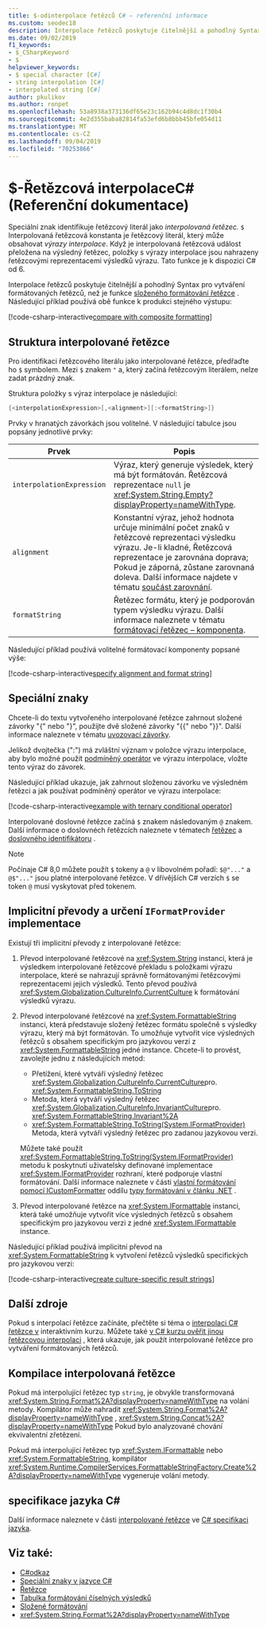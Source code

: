 ```yaml
---
title: $-odinterpolace řetězců C# – referenční informace
ms.custom: seodec18
description: Interpolace řetězců poskytuje čitelnější a pohodlný Syntax pro formátování výstupu řetězce než tradiční složené formátování řetězce.
ms.date: 09/02/2019
f1_keywords:
- $_CSharpKeyword
- $
helpviewer_keywords:
- $ special character [C#]
- string interpolation [C#]
- interpolated string [C#]
author: pkulikov
ms.author: ronpet
ms.openlocfilehash: 53a8938a373136df65e23c162b94c4d8dc1f30b4
ms.sourcegitcommit: 4e2d355baba82814fa53efd6b8bbb45bfe054d11
ms.translationtype: MT
ms.contentlocale: cs-CZ
ms.lasthandoff: 09/04/2019
ms.locfileid: "70253866"
---
```

# <a name="---string-interpolation-c-reference"></a>$-Řetězcová interpolaceC# (Referenční dokumentace)

Speciální znak identifikuje řetězcový literál jako *interpolovaná řetězec.* `$` Interpolovaná řetězcová konstanta je řetězcový literál, který může obsahovat *výrazy interpolace*. Když je interpolovaná řetězcová událost přeložena na výsledný řetězec, položky s výrazy interpolace jsou nahrazeny řetězcovými reprezentacemi výsledků výrazu. Tato funkce je k dispozici C# od 6.

Interpolace řetězců poskytuje čitelnější a pohodlný Syntax pro vytváření formátovaných řetězců, než je funkce [složeného formátování řetězce](../../../standard/base-types/composite-formatting.md) . Následující příklad používá obě funkce k produkci stejného výstupu:

[!code-csharp-interactive[compare with composite formatting](~/samples/snippets/csharp/language-reference/tokens/string-interpolation.cs#1)]

## <a name="structure-of-an-interpolated-string"></a>Struktura interpolované řetězce

Pro identifikaci řetězcového literálu jako interpolované řetězce, předřaďte ho `$` symbolem. Mezi `$` znakem `"` a, který začíná řetězcovým literálem, nelze zadat prázdný znak.

Struktura položky s výraz interpolace je následující:

```csharp
{<interpolationExpression>[,<alignment>][:<formatString>]}
```

Prvky v hranatých závorkách jsou volitelné. V následující tabulce jsou popsány jednotlivé prvky:

|Prvek|Popis|
|-------------|-----------------|
|`interpolationExpression`|Výraz, který generuje výsledek, který má být formátován. Řetězcová reprezentace `null` je <xref:System.String.Empty?displayProperty=nameWithType>.|
|`alignment`|Konstantní výraz, jehož hodnota určuje minimální počet znaků v řetězcové reprezentaci výsledku výrazu. Je-li kladné, Řetězcová reprezentace je zarovnána doprava; Pokud je záporná, zůstane zarovnaná doleva. Další informace najdete v tématu [součást zarovnání](../../../standard/base-types/composite-formatting.md#alignment-component).|
|`formatString`|Řetězec formátu, který je podporován typem výsledku výrazu. Další informace naleznete v tématu [formátovací řetězec – komponenta](../../../standard/base-types/composite-formatting.md#format-string-component).|

Následující příklad používá volitelné formátovací komponenty popsané výše:

[!code-csharp-interactive[specify alignment and format string](~/samples/snippets/csharp/language-reference/tokens/string-interpolation.cs#2)]

## <a name="special-characters"></a>Speciální znaky

Chcete-li do textu vytvořeného interpolované řetězce zahrnout složené závorky "{" nebo "}", použijte dvě složené závorky "{{" nebo "}}". Další informace naleznete v tématu [uvozovací závorky](../../../standard/base-types/composite-formatting.md#escaping-braces).

Jelikož dvojtečka (":") má zvláštní význam v položce výrazu interpolace, aby bylo možné použít [podmíněný operátor](../operators/conditional-operator.md) ve výrazu interpolace, vložte tento výraz do závorek.

Následující příklad ukazuje, jak zahrnout složenou závorku ve výsledném řetězci a jak používat podmíněný operátor ve výrazu interpolace:

[!code-csharp-interactive[example with ternary conditional operator](~/samples/snippets/csharp/language-reference/tokens/string-interpolation.cs#3)]

Interpolované doslovné řetězce začíná `$` znakem následovaným `@` znakem. Další informace o doslovnéch řetězcích naleznete v tématech [řetězec](../keywords/string.md) a [doslovného identifikátoru](verbatim.md) .

> [!NOTE]
> Počínaje C# 8,0 můžete použít `$` tokeny a `@` v libovolném pořadí: `$@"..."` a `@$"..."` jsou platné interpolované řetězce. V dřívějších C# verzích `$` se token `@` musí vyskytovat před tokenem.

## <a name="implicit-conversions-and-how-to-specify-iformatprovider-implementation"></a>Implicitní převody a určení `IFormatProvider` implementace

Existují tři implicitní převody z interpolované řetězce:

1. Převod interpolované řetězcové na <xref:System.String> instanci, která je výsledkem interpolované řetězcové překladu s položkami výrazu interpolace, které se nahrazují správně formátovanými řetězcovými reprezentacemi jejich výsledků. Tento převod používá <xref:System.Globalization.CultureInfo.CurrentCulture> k formátování výsledků výrazu.

1. Převod interpolované řetězcové na <xref:System.FormattableString> instanci, která představuje složený řetězec formátu společně s výsledky výrazu, který má být formátován. To umožňuje vytvořit více výsledných řetězců s obsahem specifickým pro jazykovou verzi z <xref:System.FormattableString> jedné instance. Chcete-li to provést, zavolejte jednu z následujících metod:

      - Přetížení, které vytváří výsledný řetězec <xref:System.Globalization.CultureInfo.CurrentCulture>pro. <xref:System.FormattableString.ToString>
      - Metoda, která vytváří výsledný řetězec <xref:System.Globalization.CultureInfo.InvariantCulture>pro. <xref:System.FormattableString.Invariant%2A>
      - <xref:System.FormattableString.ToString(System.IFormatProvider)> Metoda, která vytváří výsledný řetězec pro zadanou jazykovou verzi.

    Můžete také použít <xref:System.FormattableString.ToString(System.IFormatProvider)> metodu k poskytnutí uživatelsky definované implementace <xref:System.IFormatProvider> rozhraní, které podporuje vlastní formátování. Další informace naleznete v části [vlastní formátování pomocí ICustomFormatter](../../../standard/base-types/formatting-types.md#custom-formatting-with-icustomformatter) oddílu [typy formátování v článku .NET](../../../standard/base-types/formatting-types.md) .

1. Převod interpolované řetězce na <xref:System.IFormattable> instanci, která také umožňuje vytvořit více výsledných řetězců s obsahem specifickým pro jazykovou verzi z jedné <xref:System.IFormattable> instance.

Následující příklad používá implicitní převod na <xref:System.FormattableString> k vytvoření řetězců výsledků specifických pro jazykovou verzi:

[!code-csharp-interactive[create culture-specific result strings](~/samples/snippets/csharp/language-reference/tokens/string-interpolation.cs#4)]

## <a name="additional-resources"></a>Další zdroje

Pokud s interpolací řetězce začínáte, přečtěte si téma o [interpolaci C# řetězce v](../../tutorials/exploration/interpolated-strings.yml) interaktivním kurzu. Můžete také [v C# kurzu ověřit jinou řetězcovou interpolaci](../../tutorials/string-interpolation.md) , která ukazuje, jak použít interpolované řetězce pro vytváření formátovaných řetězců.

## <a name="compilation-of-interpolated-strings"></a>Kompilace interpolovaná řetězce

Pokud má interpolující řetězec typ `string`, je obvykle transformovaná <xref:System.String.Format%2A?displayProperty=nameWithType> na volání metody. Kompilátor může nahradit <xref:System.String.Format%2A?displayProperty=nameWithType> , <xref:System.String.Concat%2A?displayProperty=nameWithType> Pokud bylo analyzované chování ekvivalentní zřetězení.

Pokud má interpolující řetězec typ <xref:System.IFormattable> nebo <xref:System.FormattableString>, kompilátor <xref:System.Runtime.CompilerServices.FormattableStringFactory.Create%2A?displayProperty=nameWithType> vygeneruje volání metody.

## <a name="c-language-specification"></a>specifikace jazyka C#

Další informace naleznete v části [interpolované řetězce](~/_csharplang/spec/expressions.md#interpolated-strings) ve [ C# specifikaci jazyka](~/_csharplang/spec/introduction.md).

## <a name="see-also"></a>Viz také:

- [C#odkaz](../index.md)
- [Speciální znaky v jazyce C#](index.md)
- [Řetězce](../../programming-guide/strings/index.md)
- [Tabulka formátování číselných výsledků](../keywords/formatting-numeric-results-table.md)
- [Složené formátování](../../../standard/base-types/composite-formatting.md)
- <xref:System.String.Format%2A?displayProperty=nameWithType>
